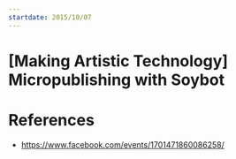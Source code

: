 ```yaml
---
startdate: 2015/10/07
---
```

# [Making Artistic Technology] Micropublishing with Soybot

# References
* https://www.facebook.com/events/1701471860086258/
